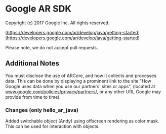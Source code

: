 Google AR SDK
=====================
Copyright (c) 2017 Google Inc.  All rights reserved.

[https://developers.google.com/ar/develop/java/getting-started](https://developers.google.com/ar/develop/java/getting-started)

Please note, we do not accept pull requests.

## Additional Notes

You must disclose the use of ARCore, and how it collects and processes data.
This can be done by displaying a prominent link to the site
"How Google uses data when you use our partners' sites or apps",
(located at www.google.com/policies/privacy/partners/, or any other URL Google
may provide from time to time).


### Changes (only hello_ar_java)
Added switchable object (Andy) using offscreen rendering as color mask.
This can be used for interaction with objects.
